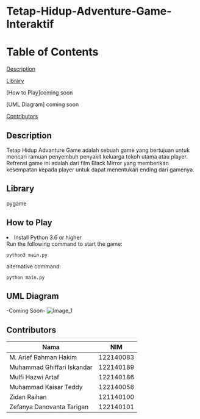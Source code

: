 # Tetap-Hidup-Adventure-Game-Interaktif

# Table of Contents
[Description](#description)

[Library](#library)

[How to Play]coming soon

[UML Diagram] coming soon

[Contributors](#contributors)

## Description
Tetap Hidup Advanture Game adalah sebuah game yang bertujuan untuk mencari ramuan penyembuh penyakit keluarga tokoh utama atau player. Refrensi game ini adalah dari film Black Mirror yang memberikan kesempatan kepada player untuk dapat menentukan ending dari gamenya.

## Library
pygame

## How to Play
<li> Install Python 3.6 or higher</li>
Run the following command to start the game:

```
python3 main.py
```
alternative command:

```
python main.py
```
## UML Diagram
-Coming Soon-
![Image_1]("UML_Diagram2.drawio.png")


## Contributors

| Nama | NIM |
| ---- | --- | 
| M. Arief Rahman Hakim | 122140083 | 
| Muhammad Ghiffari Iskandar | 122140189 | 
| Mulfi Hazwi Artaf | 122140186 | 
| Muhammad Kaisar Teddy | 122140058 |
| Zidan Raihan | 121140100 |
| Zefanya Danovanta Tarigan | 122140101 |

